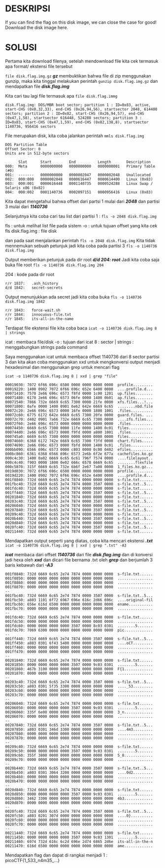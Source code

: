 # DESKRIPSI

If you can find the flag on this disk image, we can close the case for good!
Download the disk image here.

# SOLUSI

Pertama kita download filenya, setelah mendownload file kita cek termasuk apa format/ ekstensi file tersebut

```file disk.flag.img.gz``` ___gz___ membuktikan bahwa file di zip menggunakan gunzip, maka kita tinggal melakukan perintah ```gunzip disk.flag.img.gz``` dan mendapatkan file ___disk.flag.img___

Kita cari tau lagi file termasuk apa ```file disk.flag.immg``` 
```
disk.flag.img: DOS/MBR boot sector; partition 1 : ID=0x83, active, start-CHS (0x0,32,33), end-CHS (0x26,94,56), startsector 2048, 614400 sectors; partition 2 : ID=0x82, start-CHS (0x26,94,57), end-CHS (0x47,1,58), startsector 616448, 524288 sectors; partition 3 : ID=0x83, start-CHS (0x47,1,59), end-CHS (0x82,138,8), startsector 1140736, 956416 sectors
```
File merupakan disk, kita coba jalankan perintah ```mmls disk.flag.img``` 
```
DOS Partition Table
Offset Sector: 0
Units are in 512-byte sectors

      Slot      Start        End          Length       Description
000:  Meta      0000000000   0000000000   0000000001   Primary Table (#0)
001:  -------   0000000000   0000002047   0000002048   Unallocated
002:  000:000   0000002048   0000616447   0000614400   Linux (0x83)
003:  000:001   0000616448   0001140735   0000524288   Linux Swap / Solaris x86 (0x82)
004:  000:002   0001140736   0002097151   0000956416   Linux (0x83)
```
Kita dapat mengetahui bahwa offset dari partsi 1 mulai dari ___2048___ dan partisi 3 mulai dari ___1140736___

Selanjutnya kita coba cari tau list dari partisi 1 : ```fls -o 2048 disk.flag.img```

fls : untuk melihat list file pada sistem 
-o <offset> : untuk tujuan offset yang kita cek fls
disk.flag.img : file disk

dan pada saat menjalankan perintah ```fls -o 2048 disk.flag.img```
Kita tidak mennemukan sebuah petunjuk jadi kita coba pada partisi 3
```fls -o 1140736 disk.flag.img```

Output memberikan petunjuk pada dir root ___d/d 204:	root___
Jadi kita coba saja buka file root ```fls -o 1140736 disk.flag.img 204```

204 : kode pada dir root
```
r/r 1837:	.ash_history
d/d 1842:	secret-secrets
```
Output menunjukkan ada secret jadi kita coba buka ```fls -o 1140736 disk.flag.img 1842```
```
r/r 1843:	force-wait.sh
r/r 1844:	innocuous-file.txt
r/r 1845:	its-all-in-the-name
```
Terdapat file ekstensi file kita coba baca ```icat -o 1140736 disk.flag.img 8 | strings```

icat : membaca file/disk
-o <offset> : tujuan dari icat
8 : sector 
| strings : menggabungkan strings pada command 

Saya menggunakan icat untuk membaca offset 1140736 dari 8 sector partisi 3 dan kita akan coba menggunakan xxd untuk mengkonversi output menjadi hexadesimal dan menggunakan grep untuk mencari flag

```icat -o 1140736 disk.flag.img 8 | xxd | grep "file"```

```
00019030: 7072 6f66 696c 6500 0000 0000 0000 0000  profile.........
00019220: 1400 0902 7072 6f66 696c 652e 6400 0000  ....profile.d...
00071410: 7570 2e66 696c 6573 f8fd 0000 1c00 1201  up.files........
00071480: 6170 2e66 696c 6573 06fe 0000 1400 0b01  ap.files........
00071540: 7866 732e 6669 6c65 7300 0000 21fe 0000  xfs.files...!...
00071800: 0afe 0000 1400 0901 6e62 642e 6669 6c65  ........nbd.file
00072c20: 2e66 696c 6573 0000 16fe 0000 1800 1001  .files..........
00072c60: 6775 6172 642e 6669 6c65 7300 20fe 0000  guard.files. ...
00072c70: d402 0901 7a66 732e 6669 6c65 7300 0000  ....zfs.files...
00072f60: 2e66 696c 6573 0000 0000 0000 0000 0000  .files..........
00074450: 6669 6c65 7300 0000 11fe 0000 1400 0c01  files...........
000744d0: 2e66 696c 6573 0000 f9fd 0000 a800 1001  .files..........
000745a0: 6669 6c65 7300 0000 0000 0000 0000 0000  files...........
00074660: 6368 6172 742e 6669 6c65 7300 f3fd 0000  chart.files.....
00074690: 2e66 696c 6573 0000 fbfd 0000 1400 0c01  .files..........
000bb090: 6566 696c 6573 0000 c803 0000 0c00 0402  efiles..........
000bc860: 6361 6368 6566 696c 6573 2e6b 6f2e 677a  cachefiles.ko.gz
000c4c30: 1400 0a02 6669 6c65 6c61 796f 7574 0000  ....filelayout..
000c4c40: f903 0000 1800 0e02 666c 6578 6669 6c65  ........flexfile
000c5870: 315f 6669 6c65 732e 6b6f 2e67 7a00 0000  1_files.ko.gz...
0019d030: 7072 6f66 696c 6500 0000 0000 0000 0000  profile.........
0019d220: 1400 0902 7072 6f66 696c 652e 6400 0000  ....profile.d...
001f8840: 732d 6669 6c65 2e74 7874 0000 0000 0000  s-file.txt......
001fbc40: 732d 6669 6c65 2e74 7874 0000 3507 0000  s-file.txt..5...
001fdc40: 732d 6669 6c65 2e74 7874 0000 0000 0000  s-file.txt......
001ff440: 732d 6669 6c65 2e74 7874 0000 3507 0000  s-file.txt..5...
00201840: 732d 6669 6c65 2e74 7874 0000 0000 0000  s-file.txt......
00203c40: 732d 6669 6c65 2e74 7874 0000 3507 0000  s-file.txt..5...
00206040: 732d 6669 6c65 2e74 7874 0000 0000 0000  s-file.txt......
00207840: 732d 6669 6c65 2e74 7874 0000 3507 0000  s-file.txt..5...
00209c40: 732d 6669 6c65 2e74 7874 0000 0000 0000  s-file.txt......
0020b440: 732d 6669 6c65 2e74 7874 0000 3507 0000  s-file.txt..5...
0020d840: 732d 6669 6c65 2e74 7874 0000 0000 0000  s-file.txt......
0020fc40: 732d 6669 6c65 2e74 7874 0000 3507 0000  s-file.txt..5...
00211440: 732d 6669 6c65 2e74 7874 0000 0000 0000  s-file.txt......
```
Mendapatkan output seperti yang diatas, coba kita mencari ekstensi ___.txt___
```icat -o 1140736 disk.flag.img 8 | xxd | grep ".txt" -A3```

___icat___ membaca dari offset ___1140736___ dari file ___disk.flag.img___ dan di konversi jadi hexa oleh ___xxd___ dan dicari file bernama .txt oleh ___grep___ dan berjumlah 3 baris kebawah dari ___-A3___
```
001f8840: 732d 6669 6c65 2e74 7874 0000 0000 0000  s-file.txt......
001f8850: 0000 0000 0000 0000 0000 0000 0000 0000  ................
001f8860: 0000 0000 0000 0000 0000 0000 0000 0000  ................
001f8870: 0000 0000 0000 0000 0000 0000 0000 0000  ................
--
001fbc40: 732d 6669 6c65 2e74 7874 0000 3507 0000  s-file.txt..5...
001fbc50: a803 1101 6f72 6967 696e 616c 2d66 696c  ....original-fil
001fbc60: 656e 616d 6500 0000 0000 0000 0000 0000  ename...........
001fbc70: 0000 0000 0000 0000 0000 0000 0000 0000  ................
--
001fdc40: 732d 6669 6c65 2e74 7874 0000 0000 0000  s-file.txt......
001fdc50: 0000 0000 0000 0000 0000 0000 0000 0000  ................
001fdc60: 0000 0000 0000 0000 3507 0000 8c03 0301  ........5.......
001fdc70: 7069 6300 0000 0000 0000 0000 0000 0000  pic.............
--
001ff440: 732d 6669 6c65 2e74 7874 0000 3507 0000  s-file.txt..5...
001ff450: a803 0301 6f43 5400 0000 0000 0000 0000  ....oCT.........
001ff460: 0000 0000 0000 0000 0000 0000 0000 0000  ................
001ff470: 0000 0000 0000 0000 0000 0000 0000 0000  ................
--
00201840: 732d 6669 6c65 2e74 7874 0000 0000 0000  s-file.txt......
00201850: 0000 0000 0000 0000 3507 0000 9c03 0301  ........5.......
00201860: 467b 3100 0000 0000 0000 0000 0000 0000  F{1.............
00201870: 0000 0000 0000 0000 0000 0000 0000 0000  ................
--
00203c40: 732d 6669 6c65 2e74 7874 0000 3507 0000  s-file.txt..5...
00203c50: a803 0301 5f35 3300 0000 0000 0000 0000  ...._53.........
00203c60: 0000 0000 0000 0000 0000 0000 0000 0000  ................
00203c70: 0000 0000 0000 0000 0000 0000 0000 0000  ................
--
00206040: 732d 6669 6c65 2e74 7874 0000 0000 0000  s-file.txt......
00206050: 0000 0000 0000 0000 3507 0000 9c03 0301  ........5.......
00206060: 335f 6e00 0000 0000 0000 0000 0000 0000  3_n.............
00206070: 0000 0000 0000 0000 0000 0000 0000 0000  ................
--
00207840: 732d 6669 6c65 2e74 7874 0000 3507 0000  s-file.txt..5...
00207850: a803 0301 346d 3300 0000 0000 0000 0000  ....4m3.........
00207860: 0000 0000 0000 0000 0000 0000 0000 0000  ................
00207870: 0000 0000 0000 0000 0000 0000 0000 0000  ................
--
00209c40: 732d 6669 6c65 2e74 7874 0000 0000 0000  s-file.txt......
00209c50: 0000 0000 0000 0000 3507 0000 9c03 0301  ........5.......
00209c60: 355f 3800 0000 0000 0000 0000 0000 0000  5_8.............
00209c70: 0000 0000 0000 0000 0000 0000 0000 0000  ................
--
0020b440: 732d 6669 6c65 2e74 7874 0000 3507 0000  s-file.txt..5...
0020b450: a803 0301 3064 3200 0000 0000 0000 0000  ....0d2.........
0020b460: 0000 0000 0000 0000 0000 0000 0000 0000  ................
0020b470: 0000 0000 0000 0000 0000 0000 0000 0000  ................
--
0020d840: 732d 6669 6c65 2e74 7874 0000 0000 0000  s-file.txt......
0020d850: 0000 0000 0000 0000 3507 0000 9c03 0301  ........5.......
0020d860: 3462 3300 0000 0000 0000 0000 0000 0000  4b3.............
0020d870: 0000 0000 0000 0000 0000 0000 0000 0000  ................
--
0020fc40: 732d 6669 6c65 2e74 7874 0000 3507 0000  s-file.txt..5...
0020fc50: a803 0201 307d 0000 0000 0000 0000 0000  ....0}..........
0020fc60: 0000 0000 0000 0000 0000 0000 0000 0000  ................
0020fc70: 0000 0000 0000 0000 0000 0000 0000 0000  ................
--
00211440: 732d 6669 6c65 2e74 7874 0000 0000 0000  s-file.txt......
00211450: 0000 0000 0000 0000 3507 0000 9c03 1301  ........5.......
00211460: 6974 732d 616c 6c2d 696e 2d74 6865 2d6e  its-all-in-the-n
00211470: 616d 6500 0000 0000 0000 0000 0000 0000  ame.............
```
Mendapatkan flag dan dapat di rangkai menjadi 1 : picoCTF{1_533_n4m35_...}
